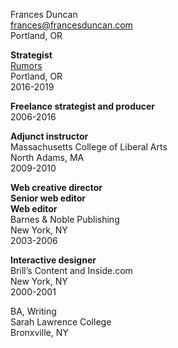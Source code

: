 Frances Duncan  
[frances@francesduncan.com](mailto:frances@francesduncan.com)  
Portland, OR


**Strategist**  
[Rumors](http://rumo.rs)  
Portland, OR  
2016-2019

**Freelance strategist and producer**  
2006-2016

**Adjunct instructor**  
Massachusetts College of Liberal Arts  
North Adams, MA  
2009-2010

**Web creative director**  
**Senior web editor**  
**Web editor**  
Barnes & Noble Publishing  
New York, NY  
2003-2006  

**Interactive designer**  
Brill’s Content and Inside.com  
New York, NY  
2000-2001  
  

BA, Writing  
Sarah Lawrence College  
Bronxville, NY	
